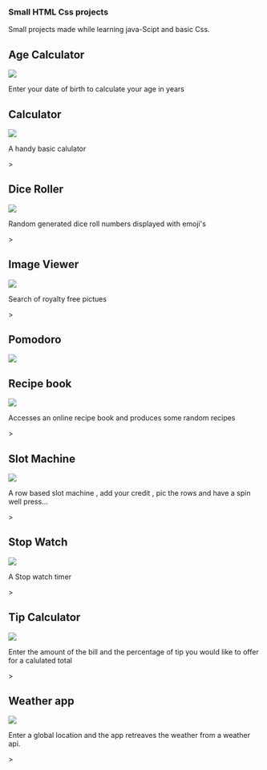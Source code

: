 ### Small HTML Css projects 

<p>
  Small projects made while learning java-Scipt and basic Css.
</p>

<p>
  <h2>Age Calculator</h2>
</p>
<img src="screenshots/Age-ss.png"/>
<p>Enter your date of birth to calculate your age in years </p>
<p>
  <h2>Calculator</h2>
  <img src="/screenshots/bas-Calc-ss.png">
 
</p>
<p>A handy basic calulator</p>>
<p>
  <h2>Dice Roller</h2>

   <img src="/screenshots/DiceRoll-ss.png">
</p>
<p>Random generated dice roll numbers displayed with emoji's</p>>
<p>
  <h2>Image Viewer</h2>
 
   <img src="/screenshots/imagePreview.png">
</p>
<p>Search of royalty free pictues</p>>
<p>
  <h2>Pomodoro</h2>
 
   <img src="/screenshots/pomodoro.png">
</p>
<p>
  <h2>Recipe book</h2>
 
   <img src="/screenshots/Recipie.png">
</p>
<p>Accesses an online recipe book and produces some random recipes</p>>
<p>
  <h2>Slot Machine</h2>
 
   <img src="/screenshots/slot.png">
</p>
<p> A row based slot machine , add your credit , pic the rows and have a spin well press...</p>>
<p>
  <h2>Stop Watch</h2>
  
   <img src="/screenshots/Stop.png">
</p>
<p>A Stop watch timer</p>>
<p>
  <h2>Tip Calculator</h2>
  
   <img src="/screenshots/tip.png">
</p>
<p>Enter the amount of the bill and the percentage of tip you would like to offer for a calulated total</p>>
<p>
  <h2>Weather app</h2>
 
   <img src="/screenshots/weather.png">
</p>
<p>Enter a global location and the app retreaves the weather from a weather api.</p>>
